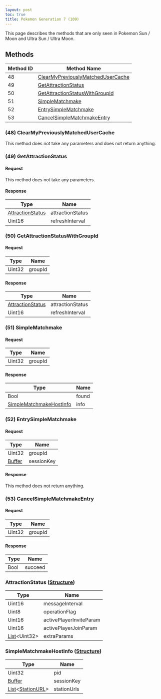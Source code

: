 ```yaml
---
layout: post
toc: true
title: Pokemon Generation 7 (109)
---
```


This page describes the methods that are only seen in Pokemon Sun / Moon and Ultra Sun / Ultra Moon.

## Methods

| Method ID | Method Name                                                                |
|-----------|----------------------------------------------------------------------------|
| 48        | [ClearMyPreviouslyMatchedUserCache](#48-clearmypreviouslymatchedusercache) |
| 49        | [GetAttractionStatus](#49-getattractionstatus)                             |
| 50        | [GetAttractionStatusWithGroupId](#50-getattractionstatuswithgroupid)       |
| 51        | [SimpleMatchmake](#51-simplematchmake)                                     |
| 52        | [EntrySimpleMatchmake](#52-entrysimplematchmake)                           |
| 53        | [CancelSimpleMatchmakeEntry](#53-cancelsimplematchmakeentry)               |

### (48) ClearMyPreviouslyMatchedUserCache
This method does not take any parameters and does not return anything.

### (49) GetAttractionStatus

#### Request
This method does not take any parameters.

#### Response

| Type                                            | Name             |
|-------------------------------------------------|------------------|
| [AttractionStatus](#attractionstatus-structure) | attractionStatus |
| Uint16                                          | refreshInterval  |

### (50) GetAttractionStatusWithGroupId
#### Request

| Type   | Name    |
|--------|---------|
| Uint32 | groupId |

#### Response

| Type                                            | Name             |
|-------------------------------------------------|------------------|
| [AttractionStatus](#attractionstatus-structure) | attractionStatus |
| Uint16                                          | refreshInterval  |

### (51) SimpleMatchmake
#### Request

| Type   | Name    |
|--------|---------|
| Uint32 | groupId |

#### Response

| Type                                                          | Name  |
|---------------------------------------------------------------|-------|
| Bool                                                          | found |
| [SimpleMatchmakeHostInfo](#simplematchmakehostinfo-structure) | info  |

### (52) EntrySimpleMatchmake
#### Request

| Type     | Name       |
|----------|------------|
| Uint32   | groupId    |
| [Buffer] | sessionKey |

#### Response
This method does not return anything.

### (53) CancelSimpleMatchmakeEntry
#### Request

| Type   | Name    |
|--------|---------|
| Uint32 | groupId |

#### Response

| Type | Name    |
|------|---------|
| Bool | succeed |

### AttractionStatus ([Structure])

| Type                     | Name                    |
|--------------------------|-------------------------|
| Uint16                   | messageInterval         |
| Uint8                    | operationFlag           |
| Uint16                   | activePlayerInviteParam |
| Uint16                   | activePlayerJoinParam   |
| [List]&#x3C;Uint32&#x3E; | extraParams             |

### SimpleMatchmakeHostInfo ([Structure])

| Type                           | Name        |
|--------------------------------|-------------|
| Uint32                         | pid         |
| [Buffer]                       | sessionKey  |
| [List]&#x3C;[StationURL]&#x3E; | stationUrls |

[Buffer]: /docs/nex/types#buffer
[List]: /docs/nex/types#list
[StationURL]: /docs/nex/types#stationurl
[Structure]: /docs/nex/types#structure
